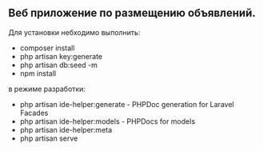 ## Веб приложение по размещению объявлений.

Для установки небходимо выполнить:

- composer install
- php artisan key:generate
- php artisan db:seed -m
- npm install


в режиме разработки:
- php artisan ide-helper:generate - PHPDoc generation for Laravel Facades
- php artisan ide-helper:models - PHPDocs for models
- php artisan ide-helper:meta
- php artisan serve
